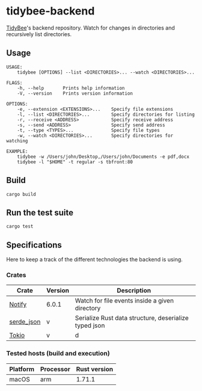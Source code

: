 # tidybee-backend
[TidyBee](https://github.com/tidybee)'s backend repository. Watch for changes in directories and recursively list directories.

## Usage
```
USAGE:
    tidybee [OPTIONS] --list <DIRECTORIES>... --watch <DIRECTORIES>...

FLAGS:
    -h, --help       Prints help information
    -V, --version    Prints version information

OPTIONS:
    -e, --extension <EXTENSIONS>...    Specify file extensions
    -l, --list <DIRECTORIES>...        Specify directories for listing
    -r, --receive <ADDRESS>            Specify receive address
    -s, --send <ADDRESS>               Specify send address
    -t, --type <TYPES>...              Specify file types
    -w, --watch <DIRECTORIES>...       Specify directories for watching

EXAMPLE:
    tidybee -w /Users/john/Desktop,/Users/john/Documents -e pdf,docx
    tidybee -l "$HOME" -t regular -s tbfront:80
```

## Build
```
cargo build
```

## Run the test suite
```
cargo test
```

## Specifications
Here to keep a track of the different technologies the backend is using.

### Crates
| Crate | Version | Description |
| - | - | - |
| [Notify](https://docs.rs/notify/latest/notify/) | 6.0.1 | Watch for file events inside a given directory |
| [serde_json](https://docs.rs/serde_json/latest/serde_json/) | v |  Serialize Rust data structure, deserialize typed json |
| [Tokio](https://docs.rs/tokio/latest/tokio/) | v |  d |

### Tested hosts (build and execution)
| Platform | Processor | Rust version |
| - | - | - |
| macOS | arm | 1.71.1 |
